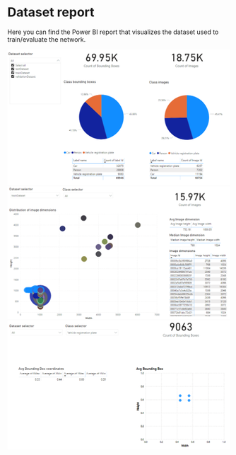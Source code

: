 # Dataset report

Here you can find the Power BI report that visualizes the dataset used to train/evaluate the network.

<img src="assets/report1.PNG" style="zoom:60%;" />

<img src="assets/report2.PNG" style="zoom:60%;" />

<img src="assets/report3.PNG" style="zoom:60%;" />